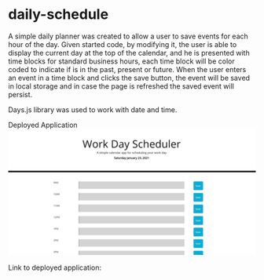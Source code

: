 # daily-schedule

A simple daily planner was created to allow a user to save events for each hour of the day. 
Given started code, by modifying  it, the user is able to display the current day at the top of the calendar, and he is presented with time blocks for standard business hours, each time block will be color coded to indicate if is in the past, present or future. When the user enters an event in a time block and clicks  the save button, the event will be saved in local storage and in case the page is refreshed the saved event will persist.

 Days.js library was used to work with date and time.
 
Deployed Application 
<img src=".\assets\Deployed Application.JPG">

Link to deployed application: 

